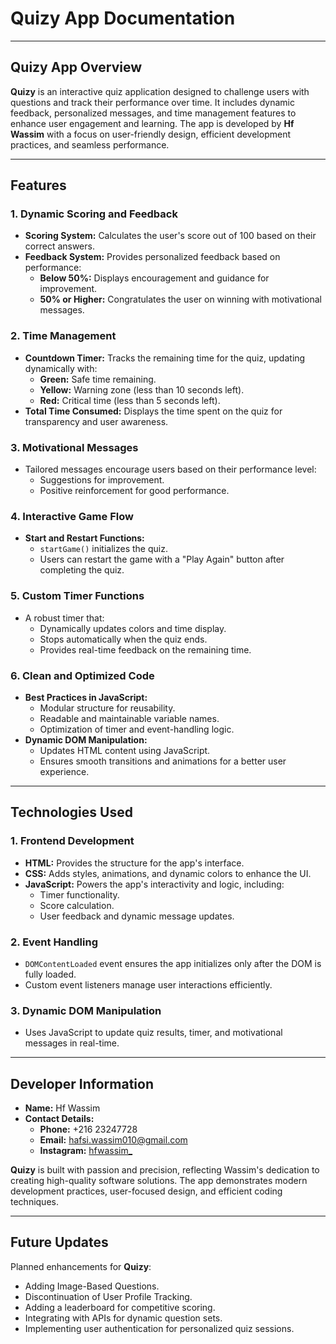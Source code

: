 # Quizy App Documentation

---

## **Quizy App Overview**
**Quizy** is an interactive quiz application designed to challenge users with questions and track their performance over time. It includes dynamic feedback, personalized messages, and time management features to enhance user engagement and learning. The app is developed by **Hf Wassim** with a focus on user-friendly design, efficient development practices, and seamless performance.

---

## **Features**

### 1. **Dynamic Scoring and Feedback**
- **Scoring System:** Calculates the user's score out of 100 based on their correct answers.
- **Feedback System:** Provides personalized feedback based on performance:
  - **Below 50%:** Displays encouragement and guidance for improvement.
  - **50% or Higher:** Congratulates the user on winning with motivational messages.

### 2. **Time Management**
- **Countdown Timer:** Tracks the remaining time for the quiz, updating dynamically with:
  - **Green:** Safe time remaining.
  - **Yellow:** Warning zone (less than 10 seconds left).
  - **Red:** Critical time (less than 5 seconds left).
- **Total Time Consumed:** Displays the time spent on the quiz for transparency and user awareness.

### 3. **Motivational Messages**
- Tailored messages encourage users based on their performance level:
  - Suggestions for improvement.
  - Positive reinforcement for good performance.

### 4. **Interactive Game Flow**
- **Start and Restart Functions:**
  - `startGame()` initializes the quiz.
  - Users can restart the game with a "Play Again" button after completing the quiz.

### 5. **Custom Timer Functions**
- A robust timer that:
  - Dynamically updates colors and time display.
  - Stops automatically when the quiz ends.
  - Provides real-time feedback on the remaining time.

### 6. **Clean and Optimized Code**
- **Best Practices in JavaScript:**
  - Modular structure for reusability.
  - Readable and maintainable variable names.
  - Optimization of timer and event-handling logic.
- **Dynamic DOM Manipulation:**
  - Updates HTML content using JavaScript.
  - Ensures smooth transitions and animations for a better user experience.

---

## **Technologies Used**

### 1. **Frontend Development**
- **HTML:** Provides the structure for the app's interface.
- **CSS:** Adds styles, animations, and dynamic colors to enhance the UI.
- **JavaScript:** Powers the app's interactivity and logic, including:
  - Timer functionality.
  - Score calculation.
  - User feedback and dynamic message updates.

### 2. **Event Handling**
- `DOMContentLoaded` event ensures the app initializes only after the DOM is fully loaded.
- Custom event listeners manage user interactions efficiently.

### 3. **Dynamic DOM Manipulation**
- Uses JavaScript to update quiz results, timer, and motivational messages in real-time.

---

## **Developer Information**
- **Name:** Hf Wassim
- **Contact Details:**
  - **Phone:** +216 23247728
  - **Email:** hafsi.wassim010@gmail.com
  - **Instagram:** [hfwassim_](https://www.instagram.com/hfwassim_/)

**Quizy** is built with passion and precision, reflecting Wassim's dedication to creating high-quality software solutions. The app demonstrates modern development practices, user-focused design, and efficient coding techniques.

---

## **Future Updates**
Planned enhancements for **Quizy**:
- Adding Image-Based Questions.
- Discontinuation of User Profile Tracking.
- Adding a leaderboard for competitive scoring.
- Integrating with APIs for dynamic question sets.
- Implementing user authentication for personalized quiz sessions.
